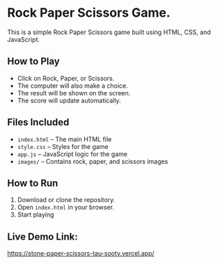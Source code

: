 # Rock Paper Scissors Game.

This is a simple Rock Paper Scissors game built using HTML, CSS, and JavaScript.

## How to Play

- Click on Rock, Paper, or Scissors.
- The computer will also make a choice.
- The result will be shown on the screen.
- The score will update automatically.

## Files Included

- `index.html` – The main HTML file
- `style.css` – Styles for the game
- `app.js` – JavaScript logic for the game
- `images/` – Contains rock, paper, and scissors images

## How to Run

1. Download or clone the repository.
2. Open `index.html` in your browser.
3. Start playing

## Live Demo Link:
https://stone-paper-scissors-tau-sooty.vercel.app/

